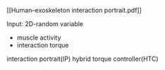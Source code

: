 [[Human–exoskeleton interaction portrait.pdf]]

Input: 2D-random variable
- muscle activity
- interaction torque

interaction portrait(IP)
hybrid torque controller(HTC)